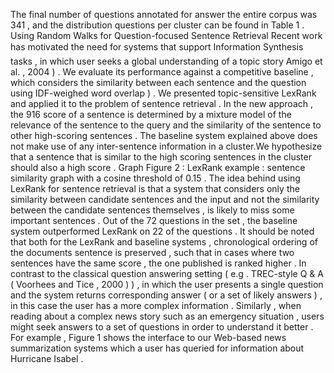 The final number of questions annotated for answer the entire corpus was 341 , and the distribution questions per cluster can be found in Table 1 . 
Using Random Walks for Question-focused Sentence Retrieval
Recent work has motivated the need for systems that support Information Synthesis tasks , in which user seeks a global understanding of a topic story Amigo et al. , 2004 ) . 
We evaluate its performance against a competitive baseline , which considers the similarity between each sentence and the question using IDF-weighed word overlap ) . 
We presented topic-sensitive LexRank and applied it to the problem of sentence retrieval . 
In the new approach , the 916 score of a sentence is determined by a mixture model of the relevance of the sentence to the query and the similarity of the sentence to other high-scoring sentences . 
The baseline system explained above does not make use of any inter-sentence information in a cluster.We hypothesize that a sentence that is similar to the high scoring sentences in the cluster should also a high score . 
Graph Figure 2 : LexRank example : sentence similarity graph with a cosine threshold of 0.15 . 
The idea behind using LexRank for sentence retrieval is that a system that considers only the similarity between candidate sentences and the input and not the similarity between the candidate sentences themselves , is likely to miss some important sentences . 
Out of the 72 questions in the set , the baseline system outperformed LexRank on 22 of the questions . 
It should be noted that both for the LexRank and baseline systems , chronological ordering of the documents sentence is preserved , such that in cases where two sentences have the same score , the one published is ranked higher . 
In contrast to the classical question answering setting ( e.g . TREC-style Q & A ( Voorhees and Tice , 2000 ) ) , in which the user presents a single question and the system returns corresponding answer ( or a set of likely answers ) , in this case the user has a more complex information . 
Similarly , when reading about a complex news story such as an emergency situation , users might seek answers to a set of questions in order to understand it better . 
For example , Figure 1 shows the interface to our Web-based news summarization systems which a user has queried for information about Hurricane Isabel . 